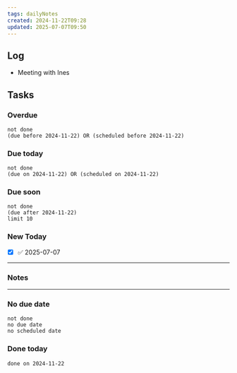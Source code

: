 ```yaml
---
tags: dailyNotes
created: 2024-11-22T09:28
updated: 2025-07-07T09:50
---
```

## Log
- Meeting with Ines

## Tasks
### Overdue
```tasks
not done
(due before 2024-11-22) OR (scheduled before 2024-11-22)
```

### Due today
```tasks
not done
(due on 2024-11-22) OR (scheduled on 2024-11-22)
```

### Due soon
```tasks
not done
(due after 2024-11-22)
limit 10
```

### New Today
- [x] ✅ 2025-07-07
----
### Notes

----
### No due date
```tasks
not done
no due date
no scheduled date
```

### Done today
```tasks
done on 2024-11-22
```
